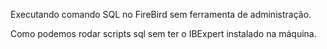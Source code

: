Executando comando SQL no FireBird sem ferramenta de administração. 

Como podemos rodar scripts sql sem ter o IBExpert instalado na máquina.

